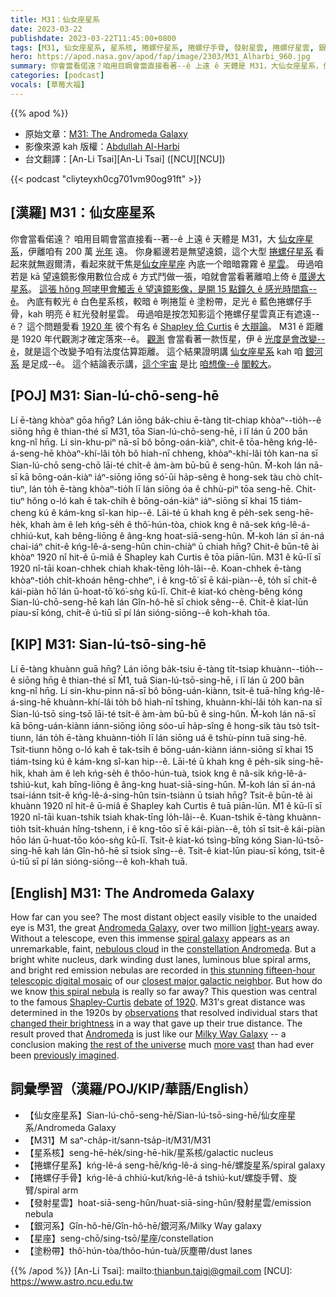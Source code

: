 ```yaml
---
title: M31：仙女座星系
date: 2023-03-22
publishdate: 2023-03-22T11:45:00+0800
tags: [M31, 仙女座星系, 星系核, 捲螺仔星系, 捲螺仔手骨, 發射星雲, 捲螺仔星雲, 銀河系, 星座, 塗粉帶]
hero: https://apod.nasa.gov/apod/fap/image/2303/M31_Alharbi_960.jpg
summary: 你會當看偌遠？咱用目睭會當直接看著--ê 上遠 ê 天體是 M31，大仙女座星系，伊離咱有 200 萬光年遠。
categories: [podcast]
vocals: [草莓大福]
---
```


{{% apod %}}

- 原始文章：[M31: The Andromeda Galaxy](https://apod.nasa.gov/apod/ap230322.html)
- 影像來源 kah 版權：[Abdullah Al-Harbi](https://www.instagram.com/a_alharbi97/)
- 台文翻譯：[An-Li Tsai][An-Li Tsai] ([NCU][NCU])

{{< podcast "cliyteyxh0cg701vm90og91ft" >}}

## [漢羅] M31：仙女座星系
你會當看偌遠？
咱用目睭會當直接看--著--ê 上遠 ê 天體是 M31，大 [仙女座星系][Andromeda Galaxy]，伊離咱有 200 萬 [光年][light-years] 遠。
你身軀邊若是無望遠鏡，這个大型 [捲螺仔星系][spiral galaxy] 看起來就無遐爾清，看起來就干焦是[仙女座星座][constellation Andromeda] 內底一个暗暗霧霧 ê [星雲][nebulous cloud]。
毋過咱若是 kā 望遠鏡影像用數位合成 ê 方式鬥做一張，咱就會當看著離咱上倚 ê [厝邊大星系][closest major galactic neighbor]。
[這張 hŏng 呵咾甲會觸舌 ê 望遠鏡影像，是開 15 點鐘久 ê 感光時間翕--ê][this stunning fifteen-hour telescopic digital mosaic]。
內底有較光 ê 白色星系核，較暗 ê 咧捲踅 ê 塗粉帶，足光 ê 藍色捲螺仔手骨，kah 明亮 ê 紅光發射星雲。
毋過咱是按怎知影這个捲螺仔星雲真正有遮遠--ê？
這个問題愛看 [1920 年][of 1920] 彼个有名 ê [Shapley 佮 Curtis][Shapley-Curtis] ê [大辯論][debate]。
M31 ê 距離 是 1920 年代觀測才確定落來--ê。
[觀測][observations] 會當看著一款恆星，伊 ê [光度是會改變--ê][changed their brightness]，就是這个改變予咱有法度估算距離。
這个結果證明講 [仙女座星系][Andromeda] kah 咱 [銀河系][Milky Way Galaxy] 是足成--ê。
這个結論表示講，[這个宇宙][the rest of the universe] 是比 [咱想像--ê][previously imagined] [閣較大][more vast]。

## [POJ] M31: Sian-lú-chō-seng-hē
Lí ē-tàng khòaⁿ gōa hn̄g?
Lán iōng ba̍k-chiu ē-tàng ti̍t-chiap khòaⁿ--tio̍h--ê siōng hn̄g ê thian-thé sī M31, tōa Sian-lú-chō-seng-hē, i lī lán ū 200 bān kng-nî hn̄g.
Lí sin-khu-piⁿ nā-sī bô bōng-oán-kiàⁿ, chit-ê tōa-hêng kńg-lê-á-seng-hē khòaⁿ-khí-lâi to̍h bô hiah-nī chheng, khòaⁿ-khí-lâi to̍h kan-na sī Sian-lú-chō seng-chō lāi-té chi̍t-ê àm-àm bū-bū ê seng-hûn.
M̄-koh lán nā-sī kā bōng-oán-kiàⁿ iáⁿ-siōng iōng só͘-ūi ha̍p-sêng ê hong-sek tàu chò chi̍t-tiuⁿ, lán to̍h ē-tàng khòaⁿ-tio̍h lī lán siōng óa ê chhù-piⁿ tōa seng-hē.
Chit-tiuⁿ hŏng o-ló kah ē tak-chi̍h ê bōng-oán-kiàⁿ iáⁿ-siōng sī khai 15 tiám-cheng kú ê kám-kng sî-kan hip--ê.
Lāi-té ū khah kng ê pe̍h-sek seng-hē-he̍k, khah àm ê leh kńg-se̍h ê thô͘-hún-tòa, chiok kng ê nâ-sek kńg-lê-á-chhiú-kut, kah bêng-liōng ê âng-kng hoat-siā-seng-hûn.
M̄-koh lán sī án-ná chai-iáⁿ chit-ê kńg-lê-á-seng-hûn chin-chiàⁿ ū chiah hn̄g?
Chit-ê būn-tê ài khòaⁿ 1920 nî hit-ê ū-miâ ê Shapley kah Curtis ê tōa piān-lūn.
M31 ê kū-lī sī 1920 nî-tāi koan-chhek chiah khak-tēng lo̍h-lâi--ê.
Koan-chhek ē-tàng khòaⁿ-tio̍h chi̍t-khoán hêng-chheⁿ, i ê kng-tō͘ sī ē kái-piàn--ê, to̍h sī chit-ê kái-piàn hō͘ lán ū-hoat-tō͘ kó͘-sǹg kū-lī.
Chit-ê kiat-kó chèng-bêng kóng Sian-lú-chō-seng-hē kah lán Gîn-hô-hē sī chiok sêng--ê.
Chit-ê kiat-lūn piau-sī kóng, chit-ê ú-tiū sī pí lán sióng-siōng--ê koh-khah tōa.


## [KIP] M31: Sian-lú-tsō-sing-hē
Lí ē-tàng khuànn guā hn̄g?
Lán iōng ba̍k-tsiu ē-tàng ti̍t-tsiap khuànn--tio̍h--ê siōng hn̄g ê thian-thé sī M̀1, tuā Sian-lú-tsō-sing-hē, i lī lán ū 200 bān kng-nî hn̄g.
Lí sin-khu-pinn nā-sī bô bōng-uán-kiànn, tsit-ê tuā-hîng kńg-lê-á-sing-hē khuànn-khí-lâi to̍h bô hiah-nī tshing, khuànn-khí-lâi to̍h kan-na sī Sian-lú-tsō sing-tsō lāi-té tsi̍t-ê àm-àm bū-bū ê sing-hûn.
M̄-koh lán nā-sī kā bōng-uán-kiànn iánn-siōng iōng sóo-uī ha̍p-sîng ê hong-sik tàu tsò tsi̍t-tiunn, lán to̍h ē-tàng khuànn-tio̍h lī lán siōng uá ê tshù-pinn tuā sing-hē.
Tsit-tiunn hŏng o-ló kah ē tak-tsi̍h ê bōng-uán-kiànn iánn-siōng sī khai 15 tiám-tsing kú ê kám-kng sî-kan hip--ê.
Lāi-té ū khah kng ê pe̍h-sik sing-hē-hi̍k, khah àm ê leh kńg-se̍h ê thôo-hún-tuà, tsiok kng ê nâ-sik kńg-lê-á-tshiú-kut, kah bîng-liōng ê âng-kng huat-siā-sing-hûn.
M̄-koh lán sī án-ná tsai-iánn tsit-ê kńg-lê-á-sing-hûn tsin-tsiànn ū tsiah hn̄g?
Tsit-ê būn-tê ài khuànn 1920 nî hit-ê ū-miâ ê Shapley kah Curtis ê tuā piān-lūn.
M̀1 ê kū-lī sī 1920 nî-tāi kuan-tshik tsiah khak-tīng lo̍h-lâi--ê.
Kuan-tshik ē-tàng khuànn-tio̍h tsi̍t-khuán hîng-tshenn, i ê kng-tōo sī ē kái-piàn--ê, to̍h sī tsit-ê kái-piàn hōo lán ū-huat-tōo kóo-sǹg kū-lī.
Tsit-ê kiat-kó tsìng-bîng kóng Sian-lú-tsō-sing-hē kah lán Gîn-hô-hē sī tsiok sîng--ê.
Tsit-ê kiat-lūn piau-sī kóng, tsit-ê ú-tiū sī pí lán sióng-siōng--ê koh-khah tuā.



## [English] M31: The Andromeda Galaxy
How far can you see?
The most distant object easily visible to the unaided eye is M31, the great [Andromeda Galaxy][Andromeda Galaxy], over two million [light-years][light-years] away.
Without a telescope, even this immense [spiral galaxy][spiral galaxy] appears as an unremarkable, faint, [nebulous cloud][nebulous cloud] in the [constellation Andromeda][constellation Andromeda].
But a bright white nucleus, dark winding dust lanes, luminous blue spiral arms, and bright red emission nebulas are recorded in [this stunning fifteen-hour telescopic digital mosaic][this stunning fifteen-hour telescopic digital mosaic] of our [closest major galactic neighbor][closest major galactic neighbor].
But how do we know [this spiral nebula][this spiral nebula] is really so far away?
This question was central to the famous [Shapley-Curtis][Shapley-Curtis] [debate][debate] [of 1920][of 1920].
M31's great distance was determined in the 1920s by [observations][observations] that resolved individual stars that [changed their brightness][changed their brightness] in a way that gave up their true distance.
The result proved that [Andromeda][Andromeda] is just like our [Milky Way Galaxy][Milky Way Galaxy] -- a conclusion making [the rest of the universe][the rest of the universe] much [more vast][more vast] than had ever been [previously imagined][previously imagined].


## 詞彙學習（漢羅/POJ/KIP/華語/English）
- 【仙女座星系】Sian-lú-chō-seng-hē/Sian-lú-tsō-sing-hē/仙女座星系/Andromeda Galaxy
- 【M31】M saⁿ-cha̍p-it/sann-tsa̍p-it/M31/M31
- 【星系核】seng-hē-he̍k/sing-hē-hi̍k/星系核/galactic nucleus
- 【捲螺仔星系】kńg-lê-á seng-hē/kńg-lê-á sing-hē/螺旋星系/spiral galaxy
- 【捲螺仔手骨】kńg-lê-á chhiú-kut/kńg-lê-á tshiú-kut/螺旋手臂、旋臂/spiral arm
- 【發射星雲】hoat-siā-seng-hûn/huat-siā-sing-hûn/發射星雲/emission nebula
- 【銀河系】Gîn-hô-hē/Gîn-hô-hē/銀河系/Milky Way galaxy
- 【星座】seng-chō/sing-tsō/星座/constellation
- 【塗粉帶】thô͘-hún-tòa/thôo-hún-tuà/灰塵帶/dust lanes



{{% /apod %}}
[An-Li Tsai]: mailto:thianbun.taigi@gmail.com
[NCU]: https://www.astro.ncu.edu.tw

[copyright]: https://apod.nasa.gov/apod/fap/lib/about_apod.html#srapply
[License]: https://creativecommons.org/licenses/by/2.0/

[Andromeda Galaxy]:https://en.wikipedia.org/wiki/Andromeda_Galaxy
[light-years]:https://youtu.be/MX3PIkbTQwQ
[spiral galaxy]:https://en.wikipedia.org/wiki/Spiral_galaxy
[nebulous cloud]:https://apod.nasa.gov/apod/ap160322.html
[constellation Andromeda]:https://en.wikipedia.org/wiki/Andromeda_(constellation)
[this stunning fifteen-hour telescopic digital mosaic]:https://www.instagram.com/p/CpsrUSHMJis/
[closest major galactic neighbor]:https://youtu.be/TijClV4uHIk
[this spiral nebula]:https://apod.nasa.gov/apod/ap221024.html
[Shapley-Curtis]:https://apod.nasa.gov/debate/debate20.html
[debate]:https://apod.nasa.gov/debate/debate.html
[of 1920]:https://apod.nasa.gov/debate/debate20.html
[observations]:https://apod.nasa.gov/apod/ap200426.html
[changed their brightness]:https://apod.nasa.gov/apod/ap110701.html
[Andromeda]:https://apod.nasa.gov/apod/ap220807.html
[Milky Way Galaxy]:https://apod.nasa.gov/apod/ap180729.html
[the rest of the universe]:https://apod.nasa.gov/apod/ap180508.html
[more vast]:https://apod.nasa.gov/apod/ap200405.html
[previously imagined]:https://i.pinimg.com/736x/17/e0/6c/17e06cb8ddaa2fc90b7a416c0d0349ef--pugs-on-the-beach.jpg
